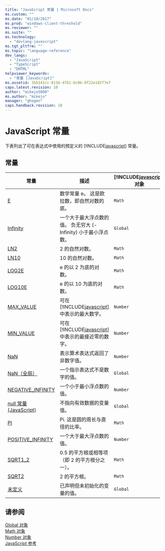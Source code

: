 ```yaml
---
title: "JavaScript 常量 | Microsoft Docs"
ms.custom: ""
ms.date: "01/18/2017"
ms.prod: "windows-client-threshold"
ms.reviewer: ""
ms.suite: ""
ms.technology: 
  - "devlang-javascript"
ms.tgt_pltfrm: ""
ms.topic: "language-reference"
dev_langs: 
  - "JavaScript"
  - "TypeScript"
  - "DHTML"
helpviewer_keywords: 
  - "常量 [JavaScript]"
ms.assetid: 35b141cc-8116-47b1-bc0b-0f22e182f7e7
caps.latest.revision: 10
author: "mikejo5000"
ms.author: "mikejo"
manager: "ghogen"
caps.handback.revision: 10
---
```

# JavaScript 常量
下表列出了可在表达式中使用的预定义的 [!INCLUDE[javascript](../../javascript/includes/javascript-md.md)] 常量。  
  
## 常量  
  
|常量|描述|[!INCLUDE[javascript](../../javascript/includes/javascript-md.md)] 对象|  
|--------|--------|-------------------------------------------------------------------|  
|[E](../../javascript/reference/math-constants-javascript.md)|数学常量 e。  这是欧拉数，即自然对数的底。|`Math`|  
|[Infinity](../../javascript/reference/infinity-constant-javascript.md)|一个大于最大浮点数的值。  负无穷大 \(\-Infinity\) 小于最小浮点数。|`Global`|  
|[LN2](../../javascript/reference/math-constants-javascript.md)|2 的自然对数。|`Math`|  
|[LN10](../../javascript/reference/math-constants-javascript.md)|10 的自然对数。|`Math`|  
|[LOG2E](../../javascript/reference/math-constants-javascript.md)|e 的以 2 为底的对数。|`Math`|  
|[LOG10E](../../javascript/reference/math-constants-javascript.md)|e 的以 10 为底的对数。|`Math`|  
|[MAX\_VALUE](../../javascript/reference/number-constants-javascript.md)|可在 [!INCLUDE[javascript](../../javascript/includes/javascript-md.md)] 中表示的最大数字。|`Number`|  
|[MIN\_VALUE](../../javascript/reference/number-constants-javascript.md)|可在 [!INCLUDE[javascript](../../javascript/includes/javascript-md.md)] 中表示的最接近零的数字。|`Number`|  
|[NaN](../../javascript/reference/number-constants-javascript.md)|表示算术表达式返回了非数字值。|`Number`|  
|[NaN（全局）](../../javascript/reference/nan-constant-javascript.md)|一个指示表达式不是数字的值。|`Global`|  
|[NEGATIVE\_INFINITY](../../javascript/reference/number-constants-javascript.md)|一个小于最小浮点数的值。|`Number`|  
|[null 常量 \(JavaScript\)](../../javascript/reference/null-constant-javascript.md)|不指向有效数据的变量值。|`Global`|  
|[PI](../../javascript/reference/math-constants-javascript.md)|Pi.  这是圆的周长与直径的比率。|`Math`|  
|[POSITIVE\_INFINITY](../../javascript/reference/number-constants-javascript.md)|一个大于最大浮点数的值。|`Number`|  
|[SQRT1\_2](../../javascript/reference/math-constants-javascript.md)|0.5 的平方根或相等项（即 2 的平方根分之一）。|`Math`|  
|[SQRT2](../../javascript/reference/math-constants-javascript.md)|2 的平方根。|`Math`|  
|[未定义](../../javascript/reference/undefined-constant-javascript.md)|已声明但未初始化的变量的值。|`Global`|  
  
## 请参阅  
 [Global 对象](../../javascript/reference/global-object-javascript.md)   
 [Math 对象](../../javascript/reference/math-object-javascript.md)   
 [Number 对象](../../javascript/reference/number-object-javascript.md)   
 [JavaScript 参考](../../javascript/reference/javascript-reference.md)